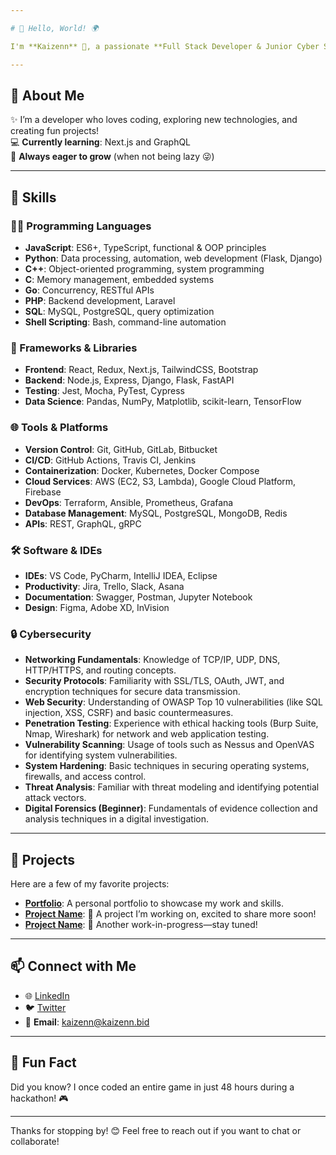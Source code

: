 ```yaml
---

# 🌟 Hello, World! 🌍

I'm **Kaizenn** 👋, a passionate **Full Stack Developer & Junior Cyber Security Enthusiast**

---
```


## 🚀 About Me

✨ I’m a developer who loves coding, exploring new technologies, and creating fun projects!  
💻 **Currently learning**: Next.js and GraphQL  
🌱 **Always eager to grow** (when not being lazy 😜)  

---

## 💼 Skills

### 👨‍💻 Programming Languages
- **JavaScript**: ES6+, TypeScript, functional & OOP principles
- **Python**: Data processing, automation, web development (Flask, Django)
- **C++**: Object-oriented programming, system programming
- **C**: Memory management, embedded systems
- **Go**: Concurrency, RESTful APIs
- **PHP**: Backend development, Laravel
- **SQL**: MySQL, PostgreSQL, query optimization
- **Shell Scripting**: Bash, command-line automation

### 🚀 Frameworks & Libraries
- **Frontend**: React, Redux, Next.js, TailwindCSS, Bootstrap
- **Backend**: Node.js, Express, Django, Flask, FastAPI
- **Testing**: Jest, Mocha, PyTest, Cypress
- **Data Science**: Pandas, NumPy, Matplotlib, scikit-learn, TensorFlow

### 🌐 Tools & Platforms
- **Version Control**: Git, GitHub, GitLab, Bitbucket
- **CI/CD**: GitHub Actions, Travis CI, Jenkins
- **Containerization**: Docker, Kubernetes, Docker Compose
- **Cloud Services**: AWS (EC2, S3, Lambda), Google Cloud Platform, Firebase
- **DevOps**: Terraform, Ansible, Prometheus, Grafana
- **Database Management**: MySQL, PostgreSQL, MongoDB, Redis
- **APIs**: REST, GraphQL, gRPC

### 🛠 Software & IDEs
- **IDEs**: VS Code, PyCharm, IntelliJ IDEA, Eclipse
- **Productivity**: Jira, Trello, Slack, Asana
- **Documentation**: Swagger, Postman, Jupyter Notebook
- **Design**: Figma, Adobe XD, InVision

### 🔒 Cybersecurity
- **Networking Fundamentals**: Knowledge of TCP/IP, UDP, DNS, HTTP/HTTPS, and routing concepts.
- **Security Protocols**: Familiarity with SSL/TLS, OAuth, JWT, and encryption techniques for secure data transmission.
- **Web Security**: Understanding of OWASP Top 10 vulnerabilities (like SQL injection, XSS, CSRF) and basic countermeasures.
- **Penetration Testing**: Experience with ethical hacking tools (Burp Suite, Nmap, Wireshark) for network and web application testing.
- **Vulnerability Scanning**: Usage of tools such as Nessus and OpenVAS for identifying system vulnerabilities.
- **System Hardening**: Basic techniques in securing operating systems, firewalls, and access control.
- **Threat Analysis**: Familiar with threat modeling and identifying potential attack vectors.
- **Digital Forensics (Beginner)**: Fundamentals of evidence collection and analysis techniques in a digital investigation.

---

## 🎨 Projects

Here are a few of my favorite projects:

- **[Portfolio](https://github.com/kaizenn-me/)**: A personal portfolio to showcase my work and skills.
- **[Project Name](https://github.com/kaizenn-me/)**: 🐾 A project I’m working on, excited to share more soon!
- **[Project Name](https://github.com/kaizenn-me/)**: 🐾 Another work-in-progress—stay tuned!

---

## 📫 Connect with Me

- 🌐 [LinkedIn](https://www.linkedin.com/login)
- 🐦 [Twitter](https://twitter.com/login)
- 📧 **Email**: kaizenn@kaizenn.bid

---

## 🥳 Fun Fact

Did you know? I once coded an entire game in just 48 hours during a hackathon! 🎮  

---

Thanks for stopping by! 😊 Feel free to reach out if you want to chat or collaborate!
